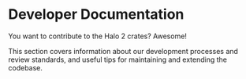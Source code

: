 # Developer Documentation

You want to contribute to the Halo 2 crates? Awesome!

This section covers information about our development processes and review standards, and
useful tips for maintaining and extending the codebase.

